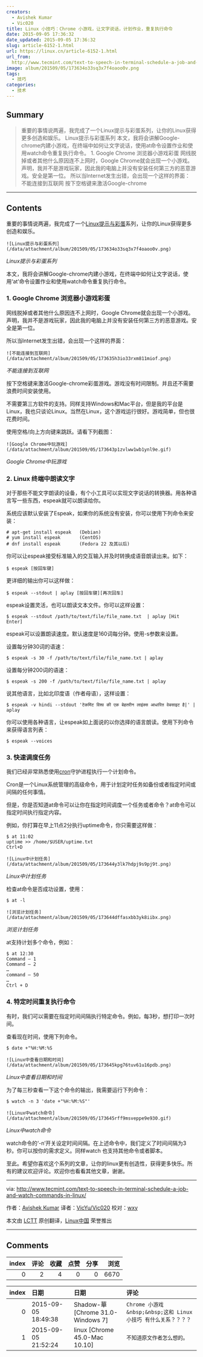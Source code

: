 ```yaml
---
creators:
  - Avishek Kumar
  - Vic020
title: Linux 小技巧：Chrome 小游戏，让文字说话，计划作业，重复执行命令
date: 2015-09-05 17:36:32
date_updated: 2015-09-05 17:36:32
slug: article-6152-1.html
url: https://linux.cn/article-6152-1.html
url_from: 
  http://www.tecmint.com/text-to-speech-in-terminal-schedule-a-job-and-watch-commands-in-linux/
image: album/201509/05/173634o33sq3x7f4oaoo0v.png
tags:
  - 技巧
categories:
  - 技术
---
```


## Summary

> 重要的事情说两遍，我完成了一个Linux提示与彩蛋系列，让你的Linux获得更多创造和娱乐。  Linux提示与彩蛋系列 本文，我将会讲解Google-chrome内建小游戏，在终端中如何让文字说话，使用at命令设置作业和使用watch命令重复执行命令。 1. Google Chrome 浏览器小游戏彩蛋 网线脱掉或者其他什么原因连不上网时，Google Chrome就会出现一个小游戏。声明，我并不是游戏玩家，因此我的电脑上并没有安装任何第三方的恶意游戏。安全是第一位。 所以当Internet发生出错，会出现一个这样的界面：  不能连接到互联网 按下空格键来激活Google-chrome

***

<!-- more -->

## Contents

重要的事情说两遍，我完成了一个[Linux提示与彩蛋](http://www.tecmint.com/tag/linux-tricks/)系列，让你的Linux获得更多创造和娱乐。

`![Linux提示与彩蛋系列](/data/attachment/album/201509/05/173634o33sq3x7f4oaoo0v.png)`

*Linux提示与彩蛋系列*

本文，我将会讲解Google-chrome内建小游戏，在终端中如何让文字说话，使用‘at’命令设置作业和使用watch命令重复执行命令。

### 1. Google Chrome 浏览器小游戏彩蛋

网线脱掉或者其他什么原因连不上网时，Google Chrome就会出现一个小游戏。声明，我并不是游戏玩家，因此我的电脑上并没有安装任何第三方的恶意游戏。安全是第一位。

所以当Internet发生出错，会出现一个这样的界面：

`![不能连接到互联网](/data/attachment/album/201509/05/173635h3io33rxm811miof.png)`

*不能连接到互联网*

按下空格键来激活Google-chrome彩蛋游戏。游戏没有时间限制。并且还不需要浪费时间安装使用。

不需要第三方软件的支持。同样支持Windows和Mac平台，但是我的平台是Linux，我也只谈论Linux。当然在Linux，这个游戏运行很好。游戏简单，但也很花费时间。

使用空格/向上方向键来跳跃。请看下列截图：

`![Google Chrome中玩游戏](/data/attachment/album/201509/05/173643p1zvlww1wb1ynl9e.gif)`

*Google Chrome中玩游戏*

### 2. Linux 终端中朗读文字

对于那些不能文字朗读的设备，有个小工具可以实现文字说话的转换器。用各种语言写一些东西，espeak就可以朗读给你。

系统应该默认安装了Espeak，如果你的系统没有安装，你可以使用下列命令来安装：

```shell
# apt-get install espeak   (Debian)
# yum install espeak       (CentOS)
# dnf install espeak       (Fedora 22 及其以后)
```

你可以让espeak接受标准输入的交互输入并及时转换成语音朗读出来。如下：

```shell
$ espeak [按回车键]
```

更详细的输出你可以这样做：

```shell
$ espeak --stdout | aplay [按回车键][再次回车]
```

espeak设置灵活，也可以朗读文本文件。你可以这样设置：

```shell
$ espeak --stdout /path/to/text/file/file_name.txt  | aplay [Hit Enter] 
```

espeak可以设置朗读速度。默认速度是160词每分钟。使用-s参数来设置。

设置每分钟30词的语速：

```shell
$ espeak -s 30 -f /path/to/text/file/file_name.txt | aplay
```

设置每分钟200词的语速：

```shell
$ espeak -s 200 -f /path/to/text/file/file_name.txt | aplay
```

说其他语言，比如北印度语（作者母语），这样设置：

```shell
$ espeak -v hindi --stdout 'टेकमिंट विश्व की एक बेहतरीन लाइंक्स आधारित वेबसाइट है|' | aplay 
```

你可以使用各种语言，让espeak如上面说的以你选择的语言朗读。使用下列命令来获得语言列表：

```shell
$ espeak --voices
```

### 3. 快速调度任务

我们已经非常熟悉使用[cron](http://www.tecmint.com/11-cron-scheduling-task-examples-in-linux/)守护进程执行一个计划命令。

Cron是一个Linux系统管理的高级命令，用于计划定时任务如备份或者指定时间或间隔的任何事情。

但是，你是否知道at命令可以让你在指定时间调度一个任务或者命令？at命令可以指定时间执行指定内容。

例如，你打算在早上11点2分执行uptime命令，你只需要这样做：

```shell
$ at 11:02
uptime >> /home/$USER/uptime.txt 
Ctrl+D
```

`![Linux中计划任务](/data/attachment/album/201509/05/173644y3lk7hdpj9s9pj9t.png)`

*Linux中计划任务*

检查at命令是否成功设置，使用：

```shell
$ at -l
```

`![浏览计划任务](/data/attachment/album/201509/05/173644dffasxbb3yk8iibx.png)`

*浏览计划任务*

at支持计划多个命令，例如：

```shell
$ at 12:30
Command – 1
Command – 2
…
command – 50
…
Ctrl + D
```

### 4. 特定时间重复执行命令

有时，我们可以需要在指定时间间隔执行特定命令。例如，每3秒，想打印一次时间。

查看现在时间，使用下列命令。

```shell
$ date +"%H:%M:%S
```

`![Linux中查看日期和时间](/data/attachment/album/201509/05/173645kpg76tuv61u16pdb.png)`

*Linux中查看日期和时间*

为了每三秒查看一下这个命令的输出，我需要运行下列命令：

```shell
$ watch -n 3 'date +"%H:%M:%S"'
```

`![Linux中watch命令](/data/attachment/album/201509/05/173645rff9msveppe9e930.gif)`

*Linux中watch命令*

watch命令的‘-n’开关设定时间间隔。在上述命令中，我们定义了时间间隔为3秒。你可以按你的需求定义。同样watch 也支持其他命令或者脚本。

至此。希望你喜欢这个系列的文章，让你的linux更有创造性，获得更多快乐。所有的建议欢迎评论。欢迎你也看看其他文章，谢谢。

---

via: <http://www.tecmint.com/text-to-speech-in-terminal-schedule-a-job-and-watch-commands-in-linux/>

作者：[Avishek Kumar](http://www.tecmint.com/author/avishek/) 译者：[VicYu/Vic020](http://vicyu.net) 校对：[wxy](https://github.com/wxy)

本文由 [LCTT](https://github.com/LCTT/TranslateProject) 原创翻译，[Linux中国](https://linux.cn/) 荣誉推出

***

## Comments


|   index |   评论 |   收藏 |   点赞 |   分享 |   浏览 |
|--------:|-------:|-------:|-------:|-------:|-------:|
|       0 |      2 |      4 |      0 |      0 |   6670 |

|   index | 日期                | 日期                              | 评论                                                           |
|--------:|:--------------------|:----------------------------------|:---------------------------------------------------------------|
|       0 | 2015-09-05 18:49:38 | Shadow-華 [Chrome 31.0-Windows 7] | `Chrome 小游戏&nbsp;&nbsp;这和 Linux小技巧 有什么关系？？？？` |
|       1 | 2015-09-05 21:52:24 | linux [Chrome 45.0-Mac 10.10]     | `不知道原文作者怎么想的。`                                     |
